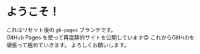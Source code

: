 # ようこそ！

これはリセット後の `gh-pages` ブランチです。  
GitHub Pages を使って再度静的サイトを公開しています😊
これからGitHubを頑張って極めていきます。
よろしくお願いします。
